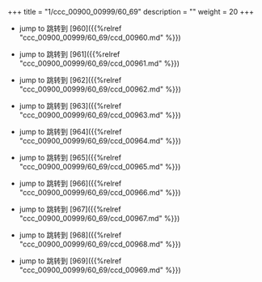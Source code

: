 +++
title = "1/ccc_00900_00999/60_69"
description = ""
weight = 20
+++

* jump to 跳转到 [960]({{%relref "ccc_00900_00999/60_69/ccd_00960.md" %}})

* jump to 跳转到 [961]({{%relref "ccc_00900_00999/60_69/ccd_00961.md" %}})

* jump to 跳转到 [962]({{%relref "ccc_00900_00999/60_69/ccd_00962.md" %}})

* jump to 跳转到 [963]({{%relref "ccc_00900_00999/60_69/ccd_00963.md" %}})

* jump to 跳转到 [964]({{%relref "ccc_00900_00999/60_69/ccd_00964.md" %}})

* jump to 跳转到 [965]({{%relref "ccc_00900_00999/60_69/ccd_00965.md" %}})

* jump to 跳转到 [966]({{%relref "ccc_00900_00999/60_69/ccd_00966.md" %}})

* jump to 跳转到 [967]({{%relref "ccc_00900_00999/60_69/ccd_00967.md" %}})

* jump to 跳转到 [968]({{%relref "ccc_00900_00999/60_69/ccd_00968.md" %}})

* jump to 跳转到 [969]({{%relref "ccc_00900_00999/60_69/ccd_00969.md" %}})

